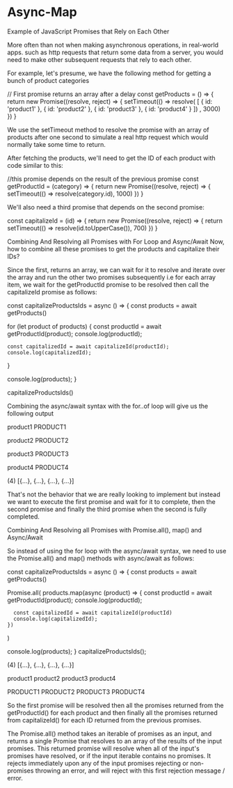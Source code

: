 # Async-Map
Example of JavaScript Promises that Rely on Each Other


More often than not when making asynchronous operations, in real-world apps. such as http requests that return some data from a server, you would need to make other subsequent requests that rely to each other.

For example, let's presume, we have the following method for getting a bunch of product categories

// First promise returns an array after a delay
const getProducts = () => {
    return new Promise((resolve, reject) => {
        setTimeout(() =>
            resolve(
                [
                    { id: 'product1' },
                    { id: 'product2' },
                    { id: 'product3' },
                    { id: 'product4' }
                ])
            , 3000)
    })
}

We use the setTimeout method to resolve the promise with an array of products after one second to simulate a real http request which would normally take some time to return.

After fetching the products, we'll need to get the ID of each product with code similar to this:

//this promise depends on the result of the previous promise
const getProductId = (category) => {
    return new Promise((resolve, reject) => {
         setTimeout(() => resolve(category.id), 1000)
    })
}

We'll also need a third promise that depends on the second promise:

const capitalizeId = (id) => {
  return new Promise((resolve, reject) => {
    return setTimeout(() => resolve(id.toUpperCase()), 700)
  })
}

Combining And Resolving all Promises with For Loop and Async/Await
Now, how to combine all these promises to get the products and capitalize their IDs?

Since the first, returns an array, we can wait for it to resolve and iterate over the array and run the other two promises subsequently i.e for each array item, we wait for the getProductId promise to be resolved then call the capitalizeId promise as follows:

const capitalizeProductsIds = async () => {
  const products = await getProducts()

  for (let product of products) {
    const productId = await getProductId(product);
    console.log(productId);

    const capitalizedId = await capitalizeId(productId);
    console.log(capitalizedId);
  }

  console.log(products);
}

capitalizeProductsIds()

Combining the async/await syntax with the for..of loop will give us the following output

product1
PRODUCT1

product2
PRODUCT2

product3
PRODUCT3

product4
PRODUCT4

(4) [{…}, {…}, {…}, {…}]

That's not the behavior that we are really looking to implement but instead we want to execute the first promise and wait for it to complete, then the second promise and finally the third promise when the second is fully completed.


Combining And Resolving all Promises with Promise.all(), map() and Async/Await

So instead of using the for loop with the async/await syntax, we need to use the Promise.all() and map() methods with async/await as follows:

const capitalizeProductsIds = async () => {
  const products = await getProducts()

  Promise.all(
    products.map(async (product) => {
      const productId = await getProductId(product);
      console.log(productId);

      const capitalizedId = await capitalizeId(productId)
      console.log(capitalizedId);
    })
  )

  console.log(products);
}
capitalizeProductsIds();

(4) [{…}, {…}, {…}, {…}]

product1
product2
product3
product4

PRODUCT1
PRODUCT2
PRODUCT3
PRODUCT4


So the first promise will be resolved then all the promises returned from the getProductId() for each product and then finally all the promises returned from capitalizeId() for each ID returned from the previous promises.


The Promise.all() method takes an iterable of promises as an input, and returns a single Promise that resolves to an array of the results of the input promises. This returned promise will resolve when all of the input's promises have resolved, or if the input iterable contains no promises. It rejects immediately upon any of the input promises rejecting or non-promises throwing an error, and will reject with this first rejection message / error.
